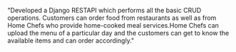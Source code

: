"Developed a Django RESTAPI  which performs all the basic CRUD operations. Customers can order food from restaurants as well as from Home Chefs who provide home-cooked meal services.Home Chefs can upload the menu of a particular day and the customers can get to know the available items and can order accordingly." 
